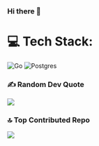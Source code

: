 ### Hi there 👋


# 💻 Tech Stack:
![Go](https://img.shields.io/badge/go-%2300ADD8.svg?style=flat&logo=go&logoColor=white) ![Postgres](https://img.shields.io/badge/postgres-%23316192.svg?style=flat&logo=postgresql&logoColor=white)

### ✍️ Random Dev Quote
![](https://quotes-github-readme.vercel.app/api?type=horizontal&theme=light)

### 🔝 Top Contributed Repo
![](https://github-contributor-stats.vercel.app/api?username=elias506&limit=5&theme=light&combine_all_yearly_contributions=true)

<!-- Proudly created with GPRM ( https://gprm.itsvg.in ) -->

